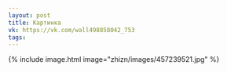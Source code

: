 ```yaml
---
layout: post
title: Картинка
vk: https://vk.com/wall498858042_753
tags:
---
```

{% include image.html image="zhizn/images/457239521.jpg" %}